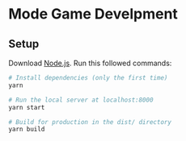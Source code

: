 # Mode Game Develpment

## Setup

Download [Node.js](https://nodejs.org/en/download/).
Run this followed commands:

```bash
# Install dependencies (only the first time)
yarn

# Run the local server at localhost:8000
yarn start

# Build for production in the dist/ directory
yarn build
```
